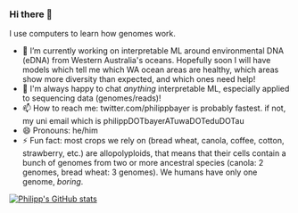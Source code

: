 ### Hi there 👋

I use computers to learn how genomes work.

- 🔭 I’m currently working on interpretable ML around environmental DNA (eDNA) from  Western Australia's oceans. Hopefully soon I will have models which tell me which WA ocean areas are healthy, which areas show more diversity than expected, and which ones need help!
- 👯 I'm always happy to chat *anything* interpretable ML, especially applied to sequencing data (genomes/reads)!
- 📫 How to reach me: twitter.com/philippbayer is probably fastest. if not, my uni email which is philippDOTbayerATuwaDOTeduDOTau
- 😄 Pronouns: he/him
- ⚡ Fun fact: most crops we rely on (bread wheat, canola, coffee, cotton, strawberry, etc.) are allopolyploids, that means that their cells contain a bunch of genomes from two or more ancestral species (canola: 2 genomes, bread wheat: 3 genomes). We humans have only one genome, *boring*.

[![Philipp's GitHub stats](https://github-readme-stats.vercel.app/api?username=philippbayer)](https://github.com/anuraghazra/github-readme-stats)

<!--
**philippbayer/philippbayer** is a ✨ _special_ ✨ repository because its `README.md` (this file) appears on your GitHub profile.

Here are some ideas to get you started:

- 🌱 I’m currently learning ...
- 🤔 I’m looking for help with ...
- 💬 Ask me about ...
-->
